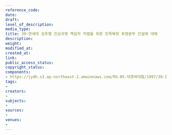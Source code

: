 ```yaml
---
reference_code: 
date: 
draft: 
level_of_description: 
media_type: 
title: 39-연세대 성추행 진상규명 책임자 처벌을 위한 민족복현 투쟁본부 건설에 대해
description: 
weight: 
modified_at: 
created_at: 
link: 
public_access_status: 
copyright_status: 
components:
- https://jydh.s3.ap-northeast-2.amazonaws.com/RG-05-대경여대협/1997/39-연세대+성추행+진상규명+책임자+처벌을+위한+민족복현+투쟁본부+건설에+대해.pdf
tags:
- 
creators:
- 
subjects:
- 
sources:
- 
venues:
- 
---
```


